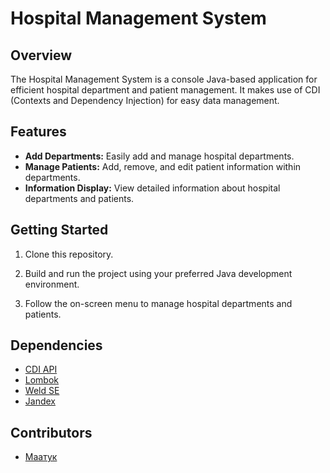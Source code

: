# Hospital Management System

## Overview

The Hospital Management System is a console Java-based application for efficient hospital department and patient management. It makes use of CDI (Contexts and Dependency Injection) for easy data management.

## Features

- **Add Departments:** Easily add and manage hospital departments.
- **Manage Patients:** Add, remove, and edit patient information within departments.
- **Information Display:** View detailed information about hospital departments and patients.

## Getting Started

1. Clone this repository.

2. Build and run the project using your preferred Java development environment.

3. Follow the on-screen menu to manage hospital departments and patients.

## Dependencies

- [CDI API](https://jakarta.ee/specifications/cdi/2.0/)
- [Lombok](https://projectlombok.org/)
- [Weld SE](http://weld.cdi-spec.org/)
- [Jandex](https://developer.jboss.org/en/jandex)

## Contributors

- [Маатук](https://github.com/JawharVal)
